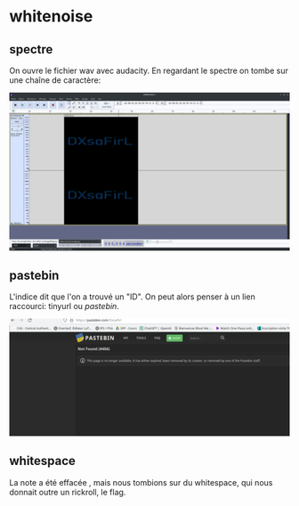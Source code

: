 # whitenoise

## spectre

On ouvre le fichier wav avec audacity.
En regardant le spectre on tombe sur une chaîne de caractère:

![](./whitenoise.png)

## pastebin

L'indice dit que l'on a trouvé un "ID".
On peut alors penser à un lien raccourci: tinyurl ou *pastebin*.


![](./pastebin.png)

## whitespace

La note a été effacée , mais nous tombions sur du whitespace, qui nous donnait outre un rickroll, le flag.
